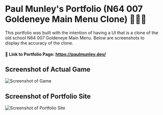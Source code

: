# Paul Munley's Portfolio (N64 007 Goldeneye Main Menu Clone) 🕵🏻‍♂️

This portfolio was built with the intention of having a UI that is a clone of the old school N64 007 Goldeneye Main Menu. Below are screenshots to display the accuracy of the clone.

#### 🔗 Link to Portfolio Page: https://paulmunley.dev/


## Screenshot of Actual Game
![Screenshot of Game](https://github.com/Paul-Munley/paul-munleys-portfolio/blob/master/assets/actual-game-screenshot.jpeg)

## Screenshot of Portfolio Site
![Screenshot of Portfolio Site](https://live.staticflickr.com/65535/51405926321_1c797aecab_k.jpg)

